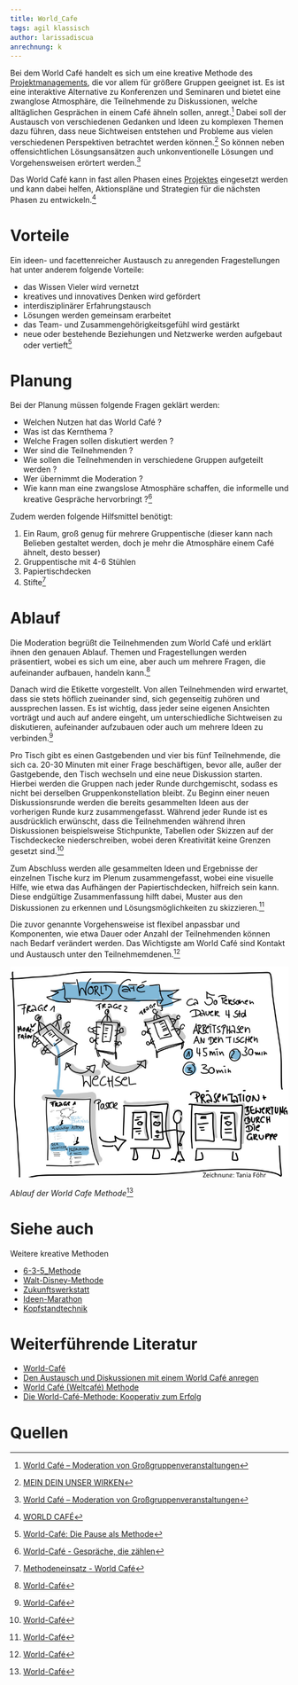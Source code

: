 ```yaml
---
title: World_Cafe
tags: agil klassisch
author: larissadiscua
anrechnung: k
---
```


Bei dem World Café handelt es sich um eine kreative Methode des [Projektmanagements](Projektmanagement.md), die vor allem für größere Gruppen geeignet ist. Es ist eine interaktive Alternative zu Konferenzen und Seminaren und bietet eine zwanglose Atmosphäre, die Teilnehmende zu Diskussionen, welche alltäglichen Gesprächen in einem Café ähneln sollen, anregt.[^1] Dabei soll der Austausch von verschiedenen Gedanken und Ideen zu komplexen Themen dazu führen, dass neue Sichtweisen entstehen und Probleme aus vielen verschiedenen Perspektiven betrachtet werden können.[^2]  So können neben offensichtlichen Lösungsansätzen auch unkonventionelle Lösungen und Vorgehensweisen erörtert werden.[^1]

Das World Café kann in fast allen Phasen eines [Projektes](Projekt.md) eingesetzt werden und kann dabei helfen, Aktionspläne und Strategien für die nächsten Phasen zu entwickeln.[^3]

# Vorteile
Ein ideen- und facettenreicher Austausch zu anregenden Fragestellungen hat unter anderem folgende Vorteile:
* das Wissen Vieler wird vernetzt
* kreatives und innovatives Denken wird gefördert
* interdisziplinärer Erfahrungstausch
* Lösungen werden gemeinsam erarbeitet
* das Team- und Zusammengehörigkeitsgefühl wird gestärkt
* neue oder bestehende Beziehungen und Netzwerke werden aufgebaut oder vertieft[^4]

# Planung

Bei der Planung müssen folgende Fragen geklärt werden:
* Welchen Nutzen hat das World Café ?
* Was ist das Kernthema ?
* Welche Fragen sollen diskutiert werden ?
* Wer sind die Teilnehmenden ?
* Wie sollen die Teilnehmenden in verschiedene Gruppen aufgeteilt werden ? 
* Wer übernimmt die Moderation ?
* Wie kann man eine zwangslose Atmosphäre schaffen, die informelle und kreative Gespräche hervorbringt ?[^5]



Zudem werden folgende Hilfsmittel benötigt:
1. Ein Raum, groß genug für mehrere Gruppentische (dieser kann nach Belieben gestaltet werden, doch je mehr die Atmosphäre einem Café ähnelt, desto besser) 
2. Gruppentische mit 4-6 Stühlen
3. Papiertischdecken
4. Stifte[^6]

# Ablauf

Die Moderation begrüßt die Teilnehmenden zum World Café und erklärt ihnen den genauen Ablauf. Themen und Fragestellungen werden präsentiert, wobei es sich um eine, aber auch um mehrere Fragen, die aufeinander aufbauen, handeln kann.[^7] 

Danach wird die Etikette vorgestellt.
Von allen Teilnehmenden wird erwartet, dass sie stets höflich zueinander sind, sich gegenseitig zuhören und aussprechen lassen. Es ist wichtig, dass jeder seine eigenen Ansichten vorträgt und auch auf andere eingeht, um unterschiedliche Sichtweisen zu diskutieren, aufeinander aufzubauen oder auch um mehrere Ideen zu verbinden.[^7]

Pro Tisch gibt es einen Gastgebenden und vier bis fünf Teilnehmende, die sich ca. 20-30 Minuten mit einer Frage beschäftigen, bevor alle, außer der Gastgebende, den Tisch wechseln und eine neue Diskussion starten. Hierbei werden die Gruppen nach jeder Runde durchgemischt, sodass es nicht bei derselben Gruppenkonstellation bleibt. Zu Beginn einer neuen Diskussionsrunde werden die bereits gesammelten Ideen aus der vorherigen Runde kurz zusammengefasst. Während jeder Runde ist es ausdrücklich erwünscht, dass die Teilnehmenden während ihren Diskussionen beispielsweise Stichpunkte, Tabellen oder Skizzen auf der Tischdeckecke niederschreiben, wobei deren Kreativität keine Grenzen gesetzt sind.[^7]

Zum Abschluss werden alle gesammelten Ideen und Ergebnisse der einzelnen Tische kurz im Plenum zusammengefasst, wobei eine visuelle Hilfe, wie etwa das Aufhängen der Papiertischdecken, hilfreich sein kann. Diese endgültige Zusammenfassung hilft dabei, Muster aus den Diskussionen zu erkennen und Lösungsmöglichkeiten zu skizzieren.[^7]

Die zuvor genannte Vorgehensweise ist flexibel anpassbar und Komponenten, wie etwa Dauer oder Anzahl der Teilnehmenden können nach Bedarf verändert werden. Das Wichtigste am World Café sind Kontakt und Austausch unter den Teilnehmemdenen.[^7]


![Ablauf](World_Cafe/image.jpeg)

*Ablauf der World Cafe Methode*[^7]





# Siehe auch

Weitere kreative Methoden
* [6-3-5_Methode](6_3_5_Methode.md)
* [Walt-Disney-Methode](Walt_Disney_Methode.md)
* [Zukunftswerkstatt](Zukunftswerkstatt.md)
* [Ideen-Marathon](Ideen_Marathon.md)
* [Kopfstandtechnik](Kopfstandtechnik.md)

# Weiterführende Literatur

* [World-Café](https://de.wikipedia.org/wiki/World-Café)
* [Den Austausch und Diskussionen mit einem World Café anregen](https://www.youtube.com/watch?v=ekCPJlcYZ0Y)
* [World Café (Weltcafé) Methode](https://www.europa-union.de/fileadmin/files_eud/PDF-Dateien_EUD/Best_Practice/Rezepte_WorldCafé.pdf)
* [Die World-Café-Methode: Kooperativ zum Erfolg](https://www.youtube.com/watch?v=N-SgDI4N8E8)


# Quellen

[^1]: [World Café – Moderation von Großgruppenveranstaltungen](https://organisationsberatung.net/world-cafe-grossgruppen-methode/)
[^2]: [MEIN DEIN UNSER WIRKEN](https://www.worldcafe.eu/de/)
[^3]: [WORLD CAFÉ](https://www.user-participation.eu/de/planung-des-partizipationsprozesses/schritt-5-partizipative-methoden/zukunftsplanung-visionen-strategien-projekte/world-cafe)
[^4]: [World-Café: Die Pause als Methode](https://www.futur2.org/article/world-cafe-die-pause-als-methode/)
[^5]: [World-Café - Gespräche, die zählen](https://www.agonda.de/World-Cafe/world-cafe.html)
[^6]: [Methodeneinsatz - World Café](https://www.kas.de/de/web/politische-bildung/world-cafe)
[^7]: [World-Café](https://www.methodenkartei.uni-oldenburg.de/uni_methode/world-cafe/)

